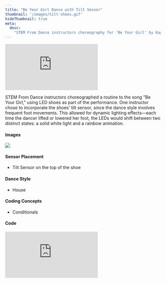 ```yaml
---
title: "Be Your Girl Dance with Tilt Sensor"
thumbnail: '/images/tilt-shoes.gif'
hideThumbnail: true
meta:
  desc:
    "STEM From Dance instructors choreography for 'Be Your Girl' by Kaytranada"
---
```


<div class="flex justify-center">
  <iframe
    src="https://nyu.app.box.com/embed/s/z1o22z9eju10i2sj2kz1bd4dm8sc615r?sortColumn=date"
    class="w-11/12 lg:w-2/3 aspect-video"
    frameborder="0"
    allowfullscreen
  ></iframe>
</div>

STEM From Dance instructors choreographed a routine to the song "Be Your Girl," using LED shoes as part of the performance. One instructor chose to incorporate the shoes' tilt sensor, since the dance style involves frequent foot movements. This allowed for dynamic lighting effects—each time the dancer lifted or lowered her foot, the LEDs would shift between two distinct states: a solid white light and a rainbow animation.

#### Images 

<img src="/images/shoes-close.png">

#### Sensor Placement

+ Tilt Sensor on the top of the shoe

#### Dance Style

+ House

#### Coding Concepts

+ Conditionals

#### Code

<div class="flex justify-center">
  <div class="relative w-11/12 lg:w-2/3 pb-[56.25%] overflow-hidden">
    <iframe
      src="https://maker.makecode.com/#pub:_W0TMmuVX2iss"
      class="absolute inset-0 w-full h-full"
      frameborder="0"
      sandbox="allow-popups allow-forms allow-scripts allow-same-origin"
    ></iframe>
  </div>
</div>
